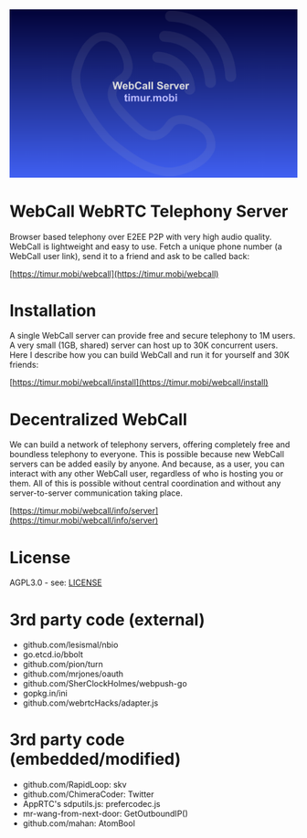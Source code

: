 <div align="center">
  <a href="https://timur.mobi/webcall"><img src="webroot/webcall-logo.png" alt="WebCall"></a>
</div>

# WebCall WebRTC Telephony Server

Browser based telephony over E2EE P2P with very high audio quality.
WebCall is lightweight and easy to use.
Fetch a unique phone number (a WebCall user link), send it to a friend and ask to be called back:

[https://timur.mobi/webcall](https://timur.mobi/webcall)

# Installation

A single WebCall server can provide free and secure telephony to 1M users.
A very small (1GB, shared) server can host up to 30K concurrent users.
Here I describe how you can build WebCall and run it for yourself and 30K friends:

[https://timur.mobi/webcall/install](https://timur.mobi/webcall/install)

# Decentralized WebCall

We can build a network of telephony servers, offering completely free and
boundless telephony to everyone. This is possible because new WebCall 
servers can be added easily by anyone. And because, as a user, you can interact with any 
other WebCall user, regardless of who is hosting you or them. 
All of this is possible without central coordination and without any server-to-server 
communication taking place.

[https://timur.mobi/webcall/info/server](https://timur.mobi/webcall/info/server)

# License

AGPL3.0 - see: [LICENSE](LICENSE)

# 3rd party code (external)

- github.com/lesismal/nbio
- go.etcd.io/bbolt
- github.com/pion/turn
- github.com/mrjones/oauth
- github.com/SherClockHolmes/webpush-go
- gopkg.in/ini
- github.com/webrtcHacks/adapter.js

# 3rd party code (embedded/modified)

- github.com/RapidLoop: skv
- github.com/ChimeraCoder: Twitter
- AppRTC's sdputils.js: prefercodec.js
- mr-wang-from-next-door: GetOutboundIP()
- github.com/mahan: AtomBool

